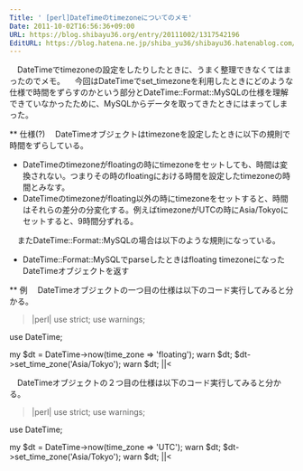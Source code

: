 ```yaml
---
Title: ' [perl]DateTimeのtimezoneについてのメモ'
Date: 2011-10-02T16:56:36+09:00
URL: https://blog.shibayu36.org/entry/20111002/1317542196
EditURL: https://blog.hatena.ne.jp/shiba_yu36/shibayu36.hatenablog.com/atom/entry/12704591929888038808
---
```


　DateTimeでtimezoneの設定をしたりしたときに、うまく整理できなくてはまったのでメモ。
　今回はDateTimeでset_timezoneを利用したときにどのような仕様で時間をずらすのかという部分とDateTime::Format::MySQLの仕様を理解できていなかったために、MySQLからデータを取ってきたときにはまってしまった。

** 仕様(?)
　DateTimeオブジェクトはtimezoneを設定したときに以下の規則で時間をずらしている。
+ DateTimeのtimezoneがfloatingの時にtimezoneをセットしても、時間は変換されない。つまりその時のfloatingにおける時間を設定したtimezoneの時間とみなす。
+ DateTimeのtimezoneがfloating以外の時にtimezoneをセットすると、時間はそれらの差分の分変化する。例えばtimezoneがUTCの時にAsia/Tokyoにセットすると、9時間分ずれる。

　またDateTime::Format::MySQLの場合は以下のような規則になっている。
+ DateTime::Format::MySQLでparseしたときはfloating timezoneになったDateTimeオブジェクトを返す 

** 例
　DateTimeオブジェクトの一つ目の仕様は以下のコード実行してみると分かる。
>|perl|
use strict;
use warnings;

use DateTime;

my $dt = DateTime->now(time_zone => 'floating');
warn $dt;
$dt->set_time_zone('Asia/Tokyo');
warn $dt;
||<

　DateTimeオブジェクトの２つ目の仕様は以下のコード実行してみると分かる。
>|perl|
use strict;
use warnings;

use DateTime;

my $dt = DateTime->now(time_zone => 'UTC');
warn $dt;
$dt->set_time_zone('Asia/Tokyo');
warn $dt;
||<
